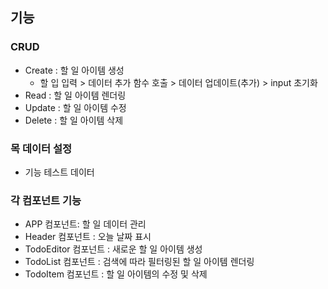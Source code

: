 ## 기능

### CRUD

 * Create : 할 일 아이템 생성
	* 할 입 입력 > 데이터 추가 함수 호출 > 데이터 업데이트(추가) > input 초기화 
 * Read : 할 일 아이템 렌더링
 * Update : 할 일 아이템 수정
 * Delete : 할 일 아이템 삭제 

### 목 데이터 설정
 * 기능 테스트 데이터 

### 각 컴포넌트 기능 

 * APP 컴포넌트: 할 일 데이터 관리
 * Header 컴포넌트 : 오늘 날짜 표시
 * TodoEditor 컴포넌트 : 새로운 할 일 아이템 생성
 * TodoList 컴포넌트 : 검색에 따라 필터링된 할 일 아이템 렌더링
 * TodoItem 컴포넌트 : 할 일 아이템의 수정 및 삭제 
 
